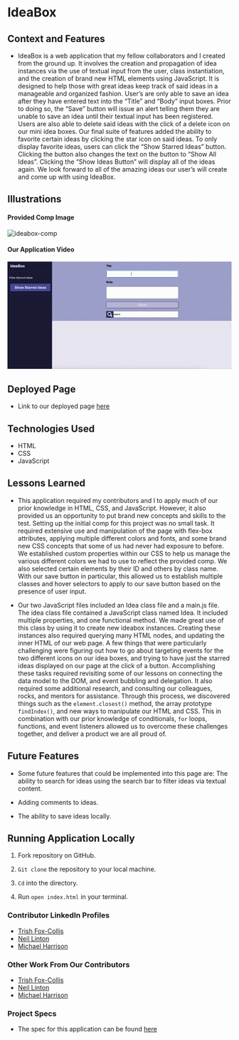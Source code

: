 # IdeaBox

## Context and Features

- IdeaBox is a web application that my fellow collaborators and I created from the ground up. It involves the creation and propagation of  idea instances via the use of textual input from the user, class instantiation, and the creation of brand new HTML elements using JavaScript. It is designed to help those with great ideas keep track of said ideas in a manageable and organized fashion. User’s are only able to save an idea after they have entered text into the “Title” and “Body” input boxes. Prior to doing so, the “Save” button will issue an alert telling them they are unable to save an idea until their textual input has been registered.  Users are also able to delete said ideas with the click of a delete icon on our mini idea boxes. Our final suite of features added the ability to favorite certain ideas by clicking the star icon on said ideas. To only display favorite ideas, users can click the “Show Starred Ideas” button. Clicking the button also changes the text on the button to “Show All Ideas”. Clicking the “Show Ideas Button” will display all of the ideas again. We look forward to all of the amazing ideas our user’s will create and come up with using IdeaBox.

## Illustrations

#### Provided Comp Image

![ideabox-comp](https://user-images.githubusercontent.com/95496577/163694687-3cb13ddd-88e9-4105-a623-d4565bec4cc4.jpeg)

#### Our Application Video

![Demo](./IdeaBox.gif)

## Deployed Page

- Link to our deployed page [here](https://mikeharrison57.github.io/ideabox/)

## Technologies Used

- HTML
- CSS
- JavaScript

## Lessons Learned

- This application required my contributors and I to apply much of our prior knowledge in HTML, CSS, and JavaScript. However, it also provided us an opportunity to put brand new concepts and skills to the test. Setting up the initial comp for this project was no small task. It required extensive use and manipulation of the page with flex-box attributes, applying multiple different colors and fonts, and some brand new CSS concepts that some of us had never had exposure to before. We established custom properties within our CSS to help us manage the various different colors we had to use to reflect the provided comp. We also selected certain elements by their ID and others by class name. With our save button in particular, this allowed us to establish multiple classes and hover selectors to apply to our save button based on the presence of user input.

- Our two JavaScript files included an Idea class file and a main.js file. The idea class file contained a JavaScript class named Idea. It included multiple properties, and one functional method. We made great use of this class by using it to create new ideabox instances. Creating these instances also required querying many HTML nodes, and updating the inner HTML of our web page. A few things that were particularly challenging were figuring out how to go about targeting events for the two different icons on our idea boxes, and trying to have just the starred ideas displayed on our page at the click of a button. Accomplishing these tasks required revisiting some of our lessons on connecting the data model to the DOM, and event bubbling and delegation. It also required some additional research, and consulting our colleagues, rocks, and mentors for assistance. Through this process, we discovered things such as the `element.closest()` method, the array prototype `findIndex()`, and new ways to manipulate our HTML and CSS. This in combination with our prior knowledge of conditionals, `for` loops, functions, and event listeners allowed us to overcome these challenges together, and deliver a product we are all proud of.  

## Future Features

- Some future features that could be implemented into this page are:
The ability to search for ideas using the search bar to filter ideas via textual content.

- Adding comments to ideas.

- The ability to save ideas locally.

## Running Application Locally

1. Fork repository on GitHub.

2. `Git clone` the repository to your local machine.

3. `Cd` into the directory.

4. Run `open index.html` in your terminal.

### Contributor LinkedIn Profiles

- [Trish Fox-Collis](https://www.linkedin.com/in/trish-fox-collis/)
- [Neil Linton](https://www.linkedin.com/in/neil-b-linton/)
- [Michael Harrison](https://www.linkedin.com/in/michael-j-harrison57/)   

### Other Work From Our Contributors

- [Trish Fox-Collis](https://github.com/tfoxcollis)
- [Neil Linton](https://github.com/LINTONBNEIL)
- [Michael Harrison](https://github.com/mikeharrison57)

### Project Specs

- The spec for this application can be found [here](https://frontend.turing.edu/projects/module-1/ideabox-group-v2.html)
